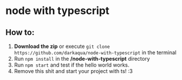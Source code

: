 # node with typescript

## How to:
1. **Download the zip** or execute `git clone https://github.com/darkaqua/node-with-typescript` in the terminal
2. Run `npm install` in the **/node-with-typescript** directory
3. Run `npm start` and test if the hello world works.
4. Remove this shit and start your project with ts! :3

